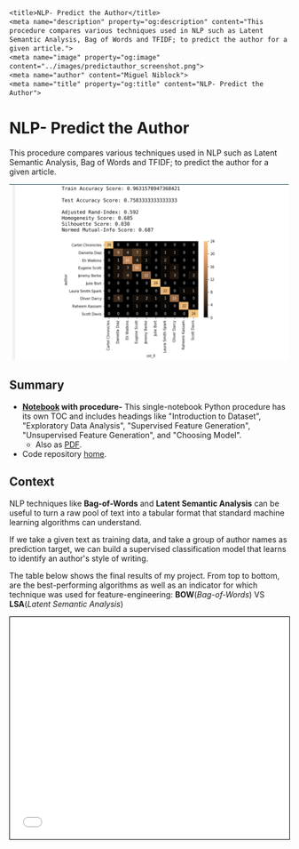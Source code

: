     <title>NLP- Predict the Author</title>
    <meta name="description" property="og:description" content="This procedure compares various techniques used in NLP such as Latent Semantic Analysis, Bag of Words and TFIDF; to predict the author for a given article.">
    <meta name="image" property="og:image" content="../images/predictauthor_screenshot.png">
    <meta name="author" content="Miguel Niblock">
    <meta name="title" property="og:title" content="NLP- Predict the Author">

# NLP- Predict the Author

This procedure compares various techniques used in NLP such as Latent Semantic Analysis, Bag of Words and TFIDF; to predict the author for a given article.

<span class="image main"><img src="../images/predictauthor_screenshot.png" alt="banner" /></span>

## Summary

- **[Notebook](https://miguelniblock.github.io/Natural-Language-Processing_Predict-the-Author/docs/index.html) with procedure-** This single-notebook Python procedure has its own TOC and includes headings like "Introduction to Dataset", "Exploratory Data Analysis", "Supervised Feature Generation", "Unsupervised Feature Generation", and "Choosing  Model".
    - Also as [PDF](https://miguelniblock.github.io/Natural-Language-Processing_Predict-the-Author/Deliverables/NLP-Predict_the_Author.pdf).
- Code repository [home](https://github.com/MiguelNiblock/Natural-Language-Processing_Predict-the-Author).

## Context

NLP techniques like **Bag-of-Words** and **Latent Semantic Analysis** can be useful to turn a raw pool of text into a tabular format that standard machine learning algorithms can understand. 

If we take a given text as training data, and take a group of author names as prediction target, we can build a supervised classification model that learns to identify an author's style of writing. 

The table below shows the final results of my project. From top to bottom, are the best-performing algorithms as well as an indicator for which technique was used for feature-engineering: **BOW**(*Bag-of-Words*) VS **LSA**(*Latent Semantic Analysis*)	

<iframe class="jupyter" src="NLP-Predict_the_Author-styled.html" width="100%" height="400" style="border:1px solid black;">
            </iframe>